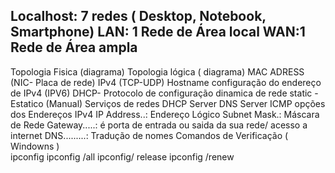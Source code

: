 Localhost: 7 redes ( Desktop, Notebook, Smartphone)
LAN: 1 Rede de Área local 
WAN:1  Rede de Área ampla
-----------------------------------------------------------------------------------------------
Topologia Fisica (diagrama)
Topologia lógica ( diagrama)
MAC ADRESS (NIC- Placa de rede)
IPv4 (TCP-UDP)
Hostname
configuração do endereço de IPv4 (IPV6)
DHCP- Protocolo de configuração dinamica de rede
static - Estatico (Manual)
Serviços de redes
    DHCP Server
    DNS Server
    ICMP 
opções dos Endereços IPv4
    IP Address..: Endereço Lógico
    Subnet Mask.: Máscara de Rede
    Gateway.....:   é porta de entrada ou saida da sua rede/ acesso a internet
    DNS.........:  Tradução de nomes
Comandos de Verificação ( Windowns )    
ipconfig
ipconfig /all
ipconfig/ release
ipconfig /renew